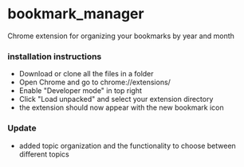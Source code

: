 # bookmark_manager
Chrome extension for organizing your bookmarks by year and month

### installation instructions
- Download or clone all the files in a folder
- Open Chrome and go to chrome://extensions/
- Enable "Developer mode" in top right
- Click "Load unpacked" and select your extension directory
- the extension should now appear with the new bookmark icon

### Update
- added topic organization and the functionality to choose between different topics